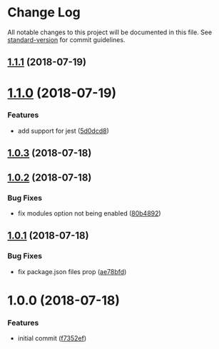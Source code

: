 # Change Log

All notable changes to this project will be documented in this file. See [standard-version](https://github.com/conventional-changelog/standard-version) for commit guidelines.

<a name="1.1.1"></a>
## [1.1.1](https://github.com/moxystudio/react-app-rewire-css-modules-extensionless/compare/v1.1.0...v1.1.1) (2018-07-19)



<a name="1.1.0"></a>
# [1.1.0](https://github.com/moxystudio/react-app-rewire-css-modules-extensionless/compare/v1.0.3...v1.1.0) (2018-07-19)


### Features

* add support for jest ([5d0dcd8](https://github.com/moxystudio/react-app-rewire-css-modules-extensionless/commit/5d0dcd8))



<a name="1.0.3"></a>
## [1.0.3](https://github.com/moxystudio/react-app-rewire-css-modules-extensionless/compare/v1.0.2...v1.0.3) (2018-07-18)



<a name="1.0.2"></a>
## [1.0.2](https://github.com/moxystudio/react-app-rewire-css-modules-extensionless/compare/v1.0.1...v1.0.2) (2018-07-18)


### Bug Fixes

* fix modules option not being enabled ([80b4892](https://github.com/moxystudio/react-app-rewire-css-modules-extensionless/commit/80b4892))



<a name="1.0.1"></a>
## [1.0.1](https://github.com/moxystudio/react-app-rewire-css-modules-extensionless/compare/v1.0.0...v1.0.1) (2018-07-18)


### Bug Fixes

* fix package.json files prop ([ae78bfd](https://github.com/moxystudio/react-app-rewire-css-modules-extensionless/commit/ae78bfd))



<a name="1.0.0"></a>
# 1.0.0 (2018-07-18)


### Features

* initial commit ([f7352ef](https://github.com/moxystudio/react-app-rewire-css-modules-extensionless/commit/f7352ef))
